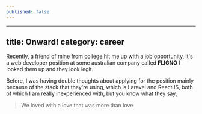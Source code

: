 ```yaml
---
published: false
---
```

---
title: Onward!
category: career
---

Recently, a friend of mine from college hit me up with a job opportunity, it's a web developer position at some australian company called **FLIGNO** I looked them up and they look legit. 

Before, I was having double thoughts about applying for the position mainly because of the stack that they're using, which is Laravel and ReactJS, both of which I am really inexperienced with, but you know what they say, 
> We loved with a love that was more than love



